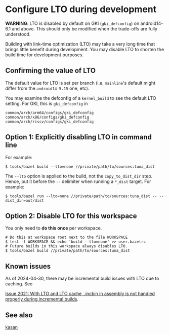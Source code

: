 # Configure LTO during development

**WARNING**: LTO is disabled by default on GKI (`gki_defconfig`) on
android14-6.1 and above. This
should only be modified when the trade-offs are fully understood.

Building with link-time optimization (LTO) may take a very long time that brings
little benefit during development. You may disable LTO to shorten the build time
for development purposes.

## Confirming the value of LTO

The default value for LTO is set per branch (i.e. `mainline`'s default might
differ from the `android14-5.15` one, etc).

You may examine the defconfig of a `kernel_build` to see the default LTO
setting. For GKI, this is `gki_defconfig` in

```text
common/arch/arm64/configs/gki_defconfig
common/arch/x86/configs/gki_defconfig
common/arch/riscv/configs/gki_defconfig
```

## Option 1: Explicitly disabling LTO in command line

For example:

```shell
$ tools/bazel build --lto=none //private/path/to/sources:tuna_dist
```

The `--lto` option is applied to the build, not the `copy_to_dist_dir` step.
Hence, put it before the `--` delimiter when running a `*_dist` target. For
example:

```shell
$ tools/bazel run --lto=none //private/path/to/sources:tuna_dist -- --dist_dir=out/dist
```

## Option 2: Disable LTO for this workspace

You only need to **do this once** per workspace.

```shell
# Do this at workspace root next to the file WORKSPACE
$ test -f WORKSPACE && echo 'build --lto=none' >> user.bazelrc
# Future builds in this workspace always disables LTO.
$ tools/bazel build //private/path/to/sources:tuna_dist
```

## Known issues

As of 2024-04-30, there may be incremental build issues with
LTO due to caching. See

[Issue 2021: With LTO and LTO cache, .incbin in assembly is not handled properly during incremental builds](https://github.com/ClangBuiltLinux/linux/issues/2021).

## See also

[kasan](kasan.md)
